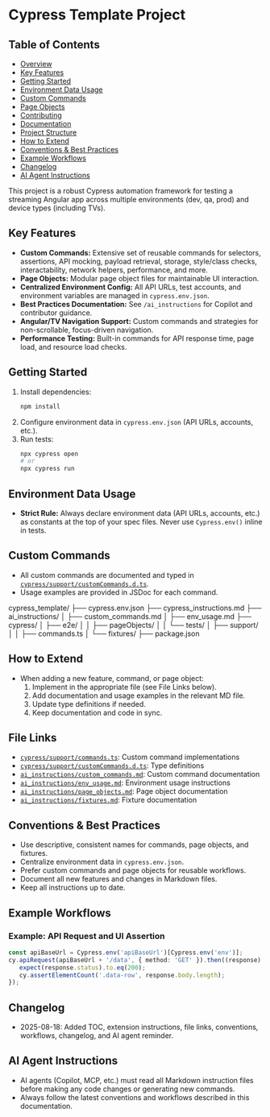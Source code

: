 
# Cypress Template Project

## Table of Contents
- [Overview](#cypress-template-project)
- [Key Features](#key-features)
- [Getting Started](#getting-started)
- [Environment Data Usage](#environment-data-usage)
- [Custom Commands](#custom-commands)
- [Page Objects](#page-objects)
- [Contributing](#contributing)
- [Documentation](#documentation)
- [Project Structure](#project-structure)
- [How to Extend](#how-to-extend)
- [Conventions & Best Practices](#conventions--best-practices)
- [Example Workflows](#example-workflows)
- [Changelog](#changelog)
- [AI Agent Instructions](#ai-agent-instructions)


This project is a robust Cypress automation framework for testing a streaming Angular app across multiple environments (dev, qa, prod) and device types (including TVs).

## Key Features
- **Custom Commands:** Extensive set of reusable commands for selectors, assertions, API mocking, payload retrieval, storage, style/class checks, interactability, network helpers, performance, and more.
- **Page Objects:** Modular page object files for maintainable UI interaction.
- **Centralized Environment Config:** All API URLs, test accounts, and environment variables are managed in `cypress.env.json`.
- **Best Practices Documentation:** See `/ai_instructions` for Copilot and contributor guidance.
- **Angular/TV Navigation Support:** Custom commands and strategies for non-scrollable, focus-driven navigation.
- **Performance Testing:** Built-in commands for API response time, page load, and resource load checks.

## Getting Started
1. Install dependencies:
   ```bash
   npm install
   ```
2. Configure environment data in `cypress.env.json` (API URLs, accounts, etc.).
3. Run tests:
   ```bash
   npx cypress open
   # or
   npx cypress run
   ```

## Environment Data Usage

- **Strict Rule:** Always declare environment data (API URLs, accounts, etc.) as constants at the top of your spec files. Never use `Cypress.env()` inline in tests.

## Custom Commands
- All custom commands are documented and typed in [`cypress/support/customCommands.d.ts`](cypress/support/customCommands.d.ts).
- Usage examples are provided in JSDoc for each command.

cypress_template/
├── cypress.env.json
├── cypress_instructions.md
├── ai_instructions/
│   ├── custom_commands.md
│   ├── env_usage.md
├── cypress/
│   ├── e2e/
│   │   ├── pageObjects/
│   │   └── tests/
│   ├── support/
│   │   ├── commands.ts
│   └── fixtures/
├── package.json

## How to Extend
- When adding a new feature, command, or page object:
   1. Implement in the appropriate file (see File Links below).
   2. Add documentation and usage examples in the relevant MD file.
   3. Update type definitions if needed.
   4. Keep documentation and code in sync.

## File Links
- [`cypress/support/commands.ts`](cypress/support/commands.ts): Custom command implementations
- [`cypress/support/customCommands.d.ts`](cypress/support/customCommands.d.ts): Type definitions
- [`ai_instructions/custom_commands.md`](ai_instructions/custom_commands.md): Custom command documentation
- [`ai_instructions/env_usage.md`](ai_instructions/env_usage.md): Environment usage instructions
- [`ai_instructions/page_objects.md`](ai_instructions/page_objects.md): Page object documentation
- [`ai_instructions/fixtures.md`](ai_instructions/fixtures.md): Fixture documentation

## Conventions & Best Practices
- Use descriptive, consistent names for commands, page objects, and fixtures.
- Centralize environment data in `cypress.env.json`.
- Prefer custom commands and page objects for reusable workflows.
- Document all new features and changes in Markdown files.
- Keep all instructions up to date.

## Example Workflows
### Example: API Request and UI Assertion
```typescript
const apiBaseUrl = Cypress.env('apiBaseUrl')[Cypress.env('env')];
cy.apiRequest(apiBaseUrl + '/data', { method: 'GET' }).then((response) => {
   expect(response.status).to.eq(200);
   cy.assertElementCount('.data-row', response.body.length);
});
```

## Changelog
- 2025-08-18: Added TOC, extension instructions, file links, conventions, workflows, changelog, and AI agent reminder.

## AI Agent Instructions
- AI agents (Copilot, MCP, etc.) must read all Markdown instruction files before making any code changes or generating new commands.
- Always follow the latest conventions and workflows described in this documentation.